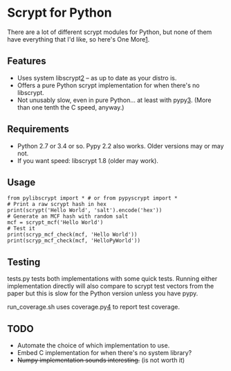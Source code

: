 Scrypt for Python
==

There are a lot of different scrypt modules for Python, but none of them have
everything that I'd like, so here's One More[1].

Features
--
* Uses system libscrypt[2] – as up to date as your distro is.
* Offers a pure Python scrypt implementation for when there's no libscrypt.
* Not unusably slow, even in pure Python... at least with pypy[3]. (More than
  one tenth the C speed, anyway.)

Requirements
--
* Python 2.7 or 3.4 or so. Pypy 2.2 also works. Older versions may or may not.
* If you want speed: libscrypt 1.8 (older may work).

Usage
--

    from pylibscrypt import * # or from pypyscrypt import *
    # Print a raw scrypt hash in hex
    print(scrypt('Hello World', 'salt').encode('hex'))
    # Generate an MCF hash with random salt
    mcf = scrypt_mcf('Hello World')
    # Test it
    print(scryp_mcf_check(mcf, 'Hello World'))
    print(scryp_mcf_check(mcf, 'HelloPyWorld'))

Testing
--
tests.py tests both implementations with some quick tests. Running either
implementation directly will also compare to scrypt test vectors from the paper
but this is slow for the Python version unless you have pypy.

run_coverage.sh uses coverage.py[4] to report test coverage.

TODO
--
* Automate the choice of which implementation to use.
* Embed C implementation for when there's no system library?
* ~~Numpy implementation sounds interesting.~~ (is not worth it)

[1]:https://xkcd.com/927/
[2]:https://github.com/technion/libscrypt
[3]:http://pypy.org/
[4]:http://nedbatchelder.com/code/coverage/

